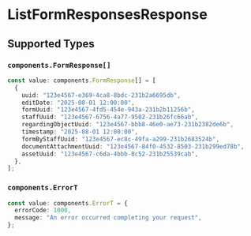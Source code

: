 # ListFormResponsesResponse


## Supported Types

### `components.FormResponse[]`

```typescript
const value: components.FormResponse[] = [
  {
    uuid: "123e4567-e369-4ca8-8bdc-231b2a6695db",
    editDate: "2025-08-01 12:00:00",
    formUuid: "123e4567-4fd5-454e-943a-231b2b11256b",
    staffUuid: "123e4567-6756-4a77-9502-231b26fc66ab",
    regardingObjectUuid: "123e4567-bbb8-46e0-ae73-231b2382de6b",
    timestamp: "2025-08-01 12:00:00",
    formByStaffUuid: "123e4567-ec8c-49fa-a299-231b2683524b",
    documentAttachmentUuid: "123e4567-84f0-4532-8503-231b299ed78b",
    assetUuid: "123e4567-c6da-4bbb-8c52-231b25539cab",
  },
];
```

### `components.ErrorT`

```typescript
const value: components.ErrorT = {
  errorCode: 1000,
  message: "An error occurred completing your request",
};
```

